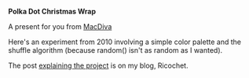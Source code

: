 **Polka Dot Christmas Wrap**

A present for you from [MacDiva](http://twitter.com/MacDiva)

Here's an experiment from 2010 involving a simple color palette and the shuffle algorithm (because random() isn't as random as I wanted).

The post [explaining the project](http://j.mp/1blUboj) is on my blog, Ricochet.